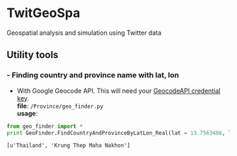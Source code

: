 # TwitGeoSpa
Geospatial analysis and simulation using Twitter data


## Utility tools
### - Finding country and province name with lat, lon  
  - With Google Geocode API. This will need your [GeocodeAPI credential key](https://developers.google.com/maps/documentation/geocoding/get-api-key).  
**file**: `/Province/geo_finder.py`  
**usage**:  
  ```python
  from geo_finder import *
  print GeoFinder.FindCountryAndProvinceByLatLon_Real(lat = 13.7563486, lon = 100.4557333)
   ```
   ```
   [u'Thailand', 'Krung Thep Maha Nakhon']
   ```

